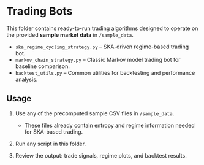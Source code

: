 # Trading Bots

This folder contains ready-to-run trading algorithms designed to operate on the provided **sample market data** in `/sample_data`.

- `ska_regime_cycling_strategy.py` – SKA-driven regime-based trading bot.
- `markov_chain_strategy.py` – Classic Markov model trading bot for baseline comparison.
- `backtest_utils.py` – Common utilities for backtesting and performance analysis.

## Usage

1. Use any of the precomputed sample CSV files in `/sample_data`.
   - These files already contain entropy and regime information needed for SKA-based trading.
2. Run any script in this folder.

3. Review the output: trade signals, regime plots, and backtest results.

